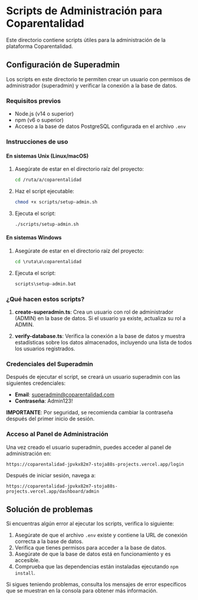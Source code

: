 # Scripts de Administración para Coparentalidad

Este directorio contiene scripts útiles para la administración de la plataforma Coparentalidad.

## Configuración de Superadmin

Los scripts en este directorio te permiten crear un usuario con permisos de administrador (superadmin) y verificar la conexión a la base de datos.

### Requisitos previos

- Node.js (v14 o superior)
- npm (v6 o superior)
- Acceso a la base de datos PostgreSQL configurada en el archivo `.env`

### Instrucciones de uso

#### En sistemas Unix (Linux/macOS)

1. Asegúrate de estar en el directorio raíz del proyecto:
   ```bash
   cd /ruta/a/coparentalidad
   ```

2. Haz el script ejecutable:
   ```bash
   chmod +x scripts/setup-admin.sh
   ```

3. Ejecuta el script:
   ```bash
   ./scripts/setup-admin.sh
   ```

#### En sistemas Windows

1. Asegúrate de estar en el directorio raíz del proyecto:
   ```cmd
   cd \ruta\a\coparentalidad
   ```

2. Ejecuta el script:
   ```cmd
   scripts\setup-admin.bat
   ```

### ¿Qué hacen estos scripts?

1. **create-superadmin.ts**: Crea un usuario con rol de administrador (ADMIN) en la base de datos. Si el usuario ya existe, actualiza su rol a ADMIN.

2. **verify-database.ts**: Verifica la conexión a la base de datos y muestra estadísticas sobre los datos almacenados, incluyendo una lista de todos los usuarios registrados.

### Credenciales del Superadmin

Después de ejecutar el script, se creará un usuario superadmin con las siguientes credenciales:

- **Email**: superadmin@coparentalidad.com
- **Contraseña**: Admin123!

**IMPORTANTE**: Por seguridad, se recomienda cambiar la contraseña después del primer inicio de sesión.

### Acceso al Panel de Administración

Una vez creado el usuario superadmin, puedes acceder al panel de administración en:

```
https://coparentalidad-jpvkx82m7-stoja88s-projects.vercel.app/login
```

Después de iniciar sesión, navega a:

```
https://coparentalidad-jpvkx82m7-stoja88s-projects.vercel.app/dashboard/admin
```

## Solución de problemas

Si encuentras algún error al ejecutar los scripts, verifica lo siguiente:

1. Asegúrate de que el archivo `.env` existe y contiene la URL de conexión correcta a la base de datos.
2. Verifica que tienes permisos para acceder a la base de datos.
3. Asegúrate de que la base de datos está en funcionamiento y es accesible.
4. Comprueba que las dependencias están instaladas ejecutando `npm install`.

Si sigues teniendo problemas, consulta los mensajes de error específicos que se muestran en la consola para obtener más información. 